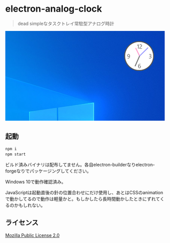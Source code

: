 # electron-analog-clock

> dead simpleなタスクトレイ常駐型アナログ時計

![スクリーンショット](screenshot.png)

## 起動

```bash
npm i
npm start
```

ビルド済みバイナリは配布してません。各自electron-builderなりelectron-forgeなりでパッケージングしてください。

Windows 10で動作確認済み。

JavaScriptは起動直後の針の位置合わせにだけ使用し、あとはCSSのanimationで動かしてるので動作は軽量かと。もしかしたら長時間動かしたときにずれてくるのかもしれない。

## ライセンス

[Mozilla Public License 2.0](LICENSE)
